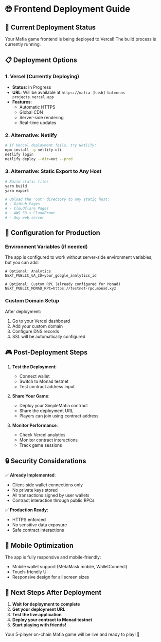 # 🌐 Frontend Deployment Guide

## 🚀 Current Deployment Status

Your Mafia game frontend is being deployed to Vercel! The build process is currently running.

## 📋 Deployment Options

### 1. Vercel (Currently Deploying)
- **Status**: In Progress
- **URL**: Will be available at `https://mafia-[hash]-batmnnns-projects.vercel.app`
- **Features**: 
  - Automatic HTTPS
  - Global CDN
  - Server-side rendering
  - Real-time updates

### 2. Alternative: Netlify
```bash
# If Vercel deployment fails, try Netlify:
npm install -g netlify-cli
netlify login
netlify deploy --dir=out --prod
```

### 3. Alternative: Static Export to Any Host
```bash
# Build static files
yarn build
yarn export

# Upload the 'out' directory to any static host:
# - GitHub Pages
# - Cloudflare Pages  
# - AWS S3 + CloudFront
# - Any web server
```

## 🔧 Configuration for Production

### Environment Variables (if needed)
The app is configured to work without server-side environment variables, but you can add:

```env
# Optional: Analytics
NEXT_PUBLIC_GA_ID=your_google_analytics_id

# Optional: Custom RPC (already configured for Monad)
NEXT_PUBLIC_MONAD_RPC=https://testnet-rpc.monad.xyz
```

### Custom Domain Setup
After deployment:
1. Go to your Vercel dashboard
2. Add your custom domain
3. Configure DNS records
4. SSL will be automatically configured

## 🎮 Post-Deployment Steps

1. **Test the Deployment**:
   - Connect wallet
   - Switch to Monad testnet
   - Test contract address input

2. **Share Your Game**:
   - Deploy your SimpleMafia contract
   - Share the deployment URL
   - Players can join using contract address

3. **Monitor Performance**:
   - Check Vercel analytics
   - Monitor contract interactions
   - Track game sessions

## 🔒 Security Considerations

✅ **Already Implemented**:
- Client-side wallet connections only
- No private keys stored
- All transactions signed by user wallets
- Contract interaction through public RPCs

✅ **Production Ready**:
- HTTPS enforced
- No sensitive data exposure
- Safe contract interactions

## 📱 Mobile Optimization

The app is fully responsive and mobile-friendly:
- Mobile wallet support (MetaMask mobile, WalletConnect)
- Touch-friendly UI
- Responsive design for all screen sizes

## 🎯 Next Steps After Deployment

1. **Wait for deployment to complete**
2. **Get your deployment URL**
3. **Test the live application**
4. **Deploy your contract to Monad testnet**
5. **Start playing with friends!**

Your 5-player on-chain Mafia game will be live and ready to play! 🎉
